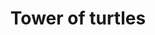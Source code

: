 ---
pid: PT108
title: Tower of turtles
location_transcription: Penn Treaty Park
zipcode: '19122'
outside_phl: 
neighborhood: Yorktown,Old Kensington,Jinogi
age: '12'
age_range: 6-13
instagram: 
image_file_name: PT_108.jpg
proposal_transcription: 
topic: Animals
topic_summary: '0'
type: Other No Form
keywords_other: 
credit: Ethan Dong
image_labels: 
twitter: 
facebook: 
permalink: "/monuments/pt108/"
layout: item-page
---